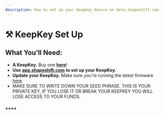 ```yaml
---
description: How to set up your KeepKey device on beta.shapeshift.com
---
```


# ⚒ KeepKey Set Up

## **What You'll Need:**

* **A KeepKey.** Buy one [**here**](https://keepkey.myshopify.com/16723421/checkouts/4f5e3db68a32625651a2a5cefcd9f5b7?channel=buy\_button)!
* **Use** [**app.shapeshift.com**](../app.shapeshift/) **to set up your KeepKey.**&#x20;
* **Update your KeepKey.** Make sure you're running the latest firmware [here](https://github.com/keepkey/keepkey-updater/releases).
* MAKE SURE TO WRITE DOWN YOUR SEED PHRASE. THIS IS YOUR PRIVATE KEY, IF YOU LOSE IT OR BREAK YOUR KEEPKEY YOU WILL LOSE ACCESS TO YOUR FUNDS.

### ****
